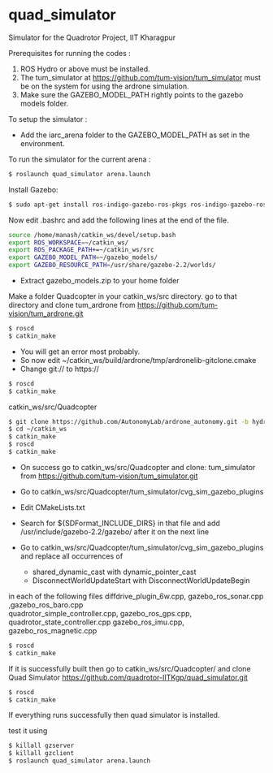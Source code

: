 # quad_simulator
Simulator for the Quadrotor Project, IIT Kharagpur

Prerequisites for running the codes :

1. ROS Hydro or above must be installed.
2. The tum_simulator at https://github.com/tum-vision/tum_simulator must be on the system for using the ardrone simulation.
3. Make sure the GAZEBO_MODEL_PATH rightly points to the gazebo models folder.

To setup the simulator :

- Add the iarc_arena folder to the GAZEBO_MODEL_PATH as set in the environment.

To run the simulator for the current arena : <br />

```sh
$ roslaunch quad_simulator arena.launch
```

Install Gazebo:
```sh
$ sudo apt-get install ros-indigo-gazebo-ros-pkgs ros-indigo-gazebo-ros-control
```

Now edit .bashrc and add the following lines at the end of the file.
```sh
source /home/manash/catkin_ws/devel/setup.bash
export ROS_WORKSPACE=~/catkin_ws/
export ROS_PACKAGE_PATH+=~/catkin_ws/src
export GAZEBO_MODEL_PATH=~/gazebo_models/
export GAZEBO_RESOURCE_PATH=/usr/share/gazebo-2.2/worlds/
```

- Extract gazebo_models.zip to your home folder

Make a folder Quadcopter in your catkin_ws/src directory. go to that directory and clone tum_ardrone from https://github.com/tum-vision/tum_ardrone.git
```sh
$ roscd
$ catkin_make
```

- You will get an error most probably.
- So now edit ~/catkin_ws/build/ardrone/tmp/ardronelib-gitclone.cmake 
- Change git:// to https://

```sh
$ roscd
$ catkin_make
```

catkin_ws/src/Quadcopter
```sh
$ git clone https://github.com/AutonomyLab/ardrone_autonomy.git -b hydro-devel
$ cd ~/catkin_ws
$ catkin_make
$ roscd
$ catkin_make
```

- On success go to catkin_ws/src/Quadcopter and clone: tum_simulator from https://github.com/tum-vision/tum_simulator.git

- Go to catkin_ws/src/Quadcopter/tum_simulator/cvg_sim_gazebo_plugins

- Edit CMakeLists.txt 
- Search for ${SDFormat_INCLUDE_DIRS} in that file and add /usr/include/gazebo-2.2/gazebo/ after it on the next line

- Go to catkin_ws/src/Quadcopter/tum_simulator/cvg_sim_gazebo_plugins and replace all occurrences of  
    - shared_dynamic_cast with dynamic_pointer_cast
    - DisconnectWorldUpdateStart with DisconnectWorldUpdateBegin

in each of the following files
diffdrive_plugin_6w.cpp,   gazebo_ros_sonar.cpp ,gazebo_ros_baro.cpp  
quadrotor_simple_controller.cpp, gazebo_ros_gps.cpp, quadrotor_state_controller.cpp
gazebo_ros_imu.cpp, gazebo_ros_magnetic.cpp

```sh
$ roscd
$ catkin_make 
```

If it is successfully built then go to 
catkin_ws/src/Quadcopter/ and clone Quad Simulator
https://github.com/quadrotor-IITKgp/quad_simulator.git

```sh
$ roscd
$ catkin_make 
```

If everything runs successfully then quad simulator is installed.

test it using

```sh
$ killall gzserver
$ killall gzclient
$ roslaunch quad_simulator arena.launch 
```